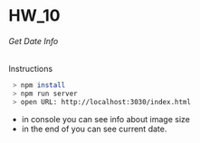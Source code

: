 # HW_10

###### Get Date Info

Instructions
```sh
 > npm install
 > npm run server
 > open URL: http://localhost:3030/index.html
```

*  in console you can see info about image size
*  in the end of </body> you can see current date.